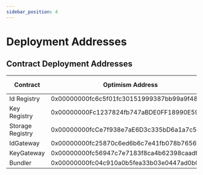 ```yaml
---
sidebar_position: 4
---
```


# Deployment Addresses

## Contract Deployment Addresses

| Contract | Optimism Address | Etherscan Link |
|----------|-----------------|----------------|
| Id Registry | 0x00000000fc6c5f01fc30151999387bb99a9f489b | [link](https://optimistic.etherscan.io/address/0x00000000fc6c5f01fc30151999387bb99a9f489b) |
| Key Registry | 0x00000000Fc1237824fb747aBDE0FF18990E59b7e | link |
| Storage Registry | 0x00000000fcCe7f938e7aE6D3c335bD6a1a7c593D | link |
| IdGateway | 0x00000000fc25870c6ed6b6c7e41fb078b7656f69 | link |
| KeyGateway | 0x00000000fc56947c7e7183f8ca4b62398caadf0b | link |
| Bundler | 0x00000000fc04c910a0b5fea33b03e0447ad0b0aa | link |

